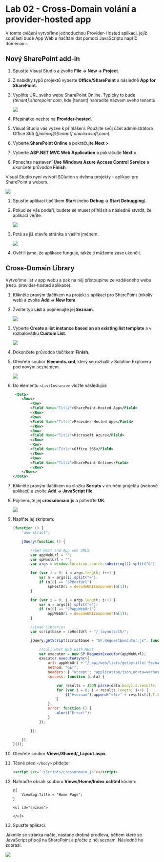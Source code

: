Lab 02 - Cross-Domain volání a provider-hosted app
===

V tomto cvičení vytvoříme jednoduchou Provider-Hosted aplikaci, jejíž součástí bude App Web a načítání dat pomocí JavaScriptu napříč doménami.

## Nový SharePoint add-in

1. Spusťte Visual Studio a zvolte **File &rarr; New &rarr; Project**.
1. Z nabídky typů projektů vyberte **Office/SharePoint** a následně **App for SharePoint**.
1. Vyplňte URL svého webu SharePoint Online. Typicky to bude *[tenant].sharepoint.com*, kde [tenant] nahradíte názvem svého tenantu.

	![](Images/lab02-01.png)
	
1. Přepínátko nechte na **Provider-hosted**.
1. Visual Studio vás vyzve k přihlášení. Použijte svůj účet administrátora Office 365 (*[jméno]@[tenant].onmicrosoft.com*).
1. Vyberte **SharePoint Online** a pokračujte **Next >**.
1. Vyberte **ASP.NET MVC Web Application** a pokračujte **Next >**.
1. Ponechte nastavení **Use Windows Azure Access Control Service** a ukončete průvodce **Finish**.

Visual Studio nyní vytvoří SOlution s dvěma projekty - aplikací pro SharePoint a webem.

![](Images/lab02-02.png)

1. Spusťte aplikaci tlačítkem **Start** (nebo **Debug &rarr; Start Debugging**).
1. Pokud se vše podaří, budete se muset přihlásit a následně stvrdit, že aplikaci věříte.

	![](Images/lab02-03.png)
	
1. Poté se již otevře stránka s vaším jménem.

	![](Images/lab02-04.png)
	
1. Ověřili jsme, že aplikace funguje, takže ji můžeme zase ukončit.

## Cross-Domain Library

Vytvoříme list v app webu a pak na něj přistoupíme ze vzdáleného webu (resp. provider-hosted aplikace).

1. Klikněte pravým tlačítkem na projekt s aplikací pro SharePoint (nikoliv web) a zvolte **Add &rarr; New Item**.
1. Zvolte typ **List** a pojmenujte jej **Seznam**.

	![](Images/lab02-05.png)

1. Vyberte **Create a list instance based on an existing list template** a v rozbalovátku **Custom List**.

	![](Images/lab02-06.png)
	
1. Dokončete průvodce tlačítkem **Finish**.
1. Otevřete soubor **Elements.xml**, který se rozbalil v Solution Exploreru pod novým seznamem.

	![](Images/lab02-07.png)
	
1. Do elementu `<ListInstance>` vložte následující:

	```xml
	 <Data>
		<Rows>
			<Row>
			<Field Name="Title">SharePoint-Hosted App</Field>
			</Row>
			<Row>
			<Field Name="Title">Provider-Hosted App</Field>
			</Row>
			<Row>
			<Field Name="Title">Microsoft Azure</Field>
			</Row>
			<Row>
			<Field Name="Title">Office 365</Field>
			</Row>
			<Row>
			<Field Name="Title">SharePoint Online</Field>
			</Row>
		</Rows>
	</Data>
	```
	
1. Klikněte pravým tlačítkem na složku **Scripts** v druhém projektu (webové aplikaci) a zvolte **Add &rarr; JavaScript file**.
1. Pojmenujte jej **crossdomain.js** a potvrďte **OK**.

	![](Images/lab02-08.png)

1. Naplňte jej skriptem:

	```javascript
	(function () {
		"use strict";
	
		jQuery(function () {
	
			//Get Host and App web URLS
			var appWebUrl = "";
			var spHostUrl = "";
			var args = window.location.search.substring(1).split("&");
	
			for (var i = 0; i < args.length; i++) {
				var n = args[i].split("=");
				if (n[0] == "SPHostUrl")
					spHostUrl = decodeURIComponent(n[1]);
			}
	
			for (var i = 0; i < args.length; i++) {
				var n = args[i].split("=");
				if (n[0] == "SPAppWebUrl")
					appWebUrl = decodeURIComponent(n[1]);
			}
	
			//Load Libraries
			var scriptbase = spHostUrl + "/_layouts/15/";
	
			jQuery.getScript(scriptbase + "SP.RequestExecutor.js", function (data) {
	
				//Call Host Web with REST
				var executor = new SP.RequestExecutor(appWebUrl);
				executor.executeAsync({
					url: appWebUrl + "/_api/web/lists/getbytitle('Seznam')/items",
					method: "GET",
					headers: { "accept": "application/json;odata=verbose" },
					success: function (data) {
	
						var results = JSON.parse(data.body).d.results;
						for (var i = 0; i < results.length; i++) {
							$("#seznam").append("<li>" + results[i].Title + "</li>");
						}
					},
					error: function () {
						alert("Error!");
					}
				});
	
			});
	
		});
	}());
	```

1. Otevřete soubor **Views/Shared/_Layout.aspx**.
1. Těsně před `</body>` přidejte:

	```html
	<script src="~/Scripts/crossdomain.js"></script>
	```
	
1. Nahraďte obsah souboru **Views/Home/Index.cshtml** kódem:

	```
	@{
		ViewBag.Title = "Home Page";
	}
	
	<ul id="seznam">
	
	</ul>
	```

1. Spusťte aplikaci.

Jakmile se stránka načte, nastane drobná prodleva, během které se JavaScript připojí na SharePoint a přečte z něj seznam. Následně ho zobrazí.

![](Images/lab02-09.png)